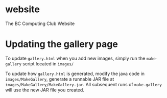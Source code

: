 # website
The BC Computing Club Website

# Updating the gallery page
To update `gallery.html` when you add new images, simply run the `make-gallery` script located in `images/`

To update how `gallery.html` is generated, modify the java code in `images/MakeGallery`, generate a runnable JAR file at `images/MakeGallery/MakeGallery.jar`. All subsequent runs of `make-gallery` will use the new JAR file you created.
